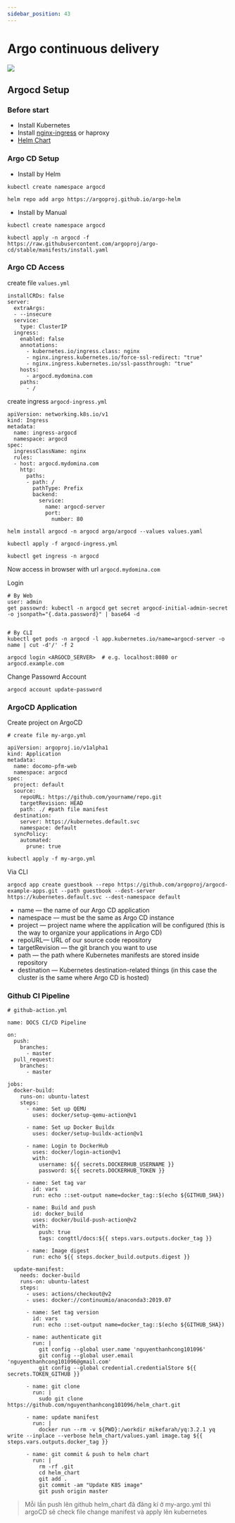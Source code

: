 ```yaml
---
sidebar_position: 43
---
```


# Argo continuous delivery

![](https://ichi.pro/assets/images/max/724/1*9q37KuHZFWC7XOZRSQpJ6Q.png)

## Argocd Setup
### Before start
- Install Kubernetes
- Install [nginx-ingress](https://github.com/nguyenthanhcong101096/docs/blob/master/docs/kubernetes/ingess_cert_manger.md) or haproxy
- [Helm Chart](https://github.com/nguyenthanhcong101096/helm_chart)
### Argo CD Setup
- Install by Helm
```
kubectl create namespace argocd

helm repo add argo https://argoproj.github.io/argo-helm
```

- Install by Manual
```
kubectl create namespace argocd

kubectl apply -n argocd -f https://raw.githubusercontent.com/argoproj/argo-cd/stable/manifests/install.yaml
```

### Argo CD Access
create file `values.yml`

```
installCRDs: false
server:
  extraArgs:
  - --insecure
  service:
    type: ClusterIP
  ingress:
    enabled: false
    annotations:
      - kubernetes.io/ingress.class: nginx
      - nginx.ingress.kubernetes.io/force-ssl-redirect: "true"
      - nginx.ingress.kubernetes.io/ssl-passthrough: "true"
    hosts:
      - argocd.mydomina.com
    paths:
      - /
```

create ingress `argocd-ingress.yml`

```
apiVersion: networking.k8s.io/v1
kind: Ingress
metadata:
  name: ingress-argocd
  namespace: argocd
spec:
  ingressClassName: nginx
  rules:
  - host: argocd.mydomina.com
    http:
      paths:
      - path: /
        pathType: Prefix
        backend:
          service:
            name: argocd-server
            port:
              number: 80
```

```
helm install argocd -n argocd argo/argocd --values values.yaml

kubectl apply -f argocd-ingress.yml

kubectl get ingress -n argocd
```

Now access in browser with url `argocd.mydomina.com`

Login

```
# By Web
user: admin
get passowrd: kubectl -n argocd get secret argocd-initial-admin-secret -o jsonpath="{.data.password}" | base64 -d


# By CLI
kubectl get pods -n argocd -l app.kubernetes.io/name=argocd-server -o name | cut -d'/' -f 2

argocd login <ARGOCD_SERVER>  # e.g. localhost:8080 or argocd.example.com
```

Change Passowrd Account
```
argocd account update-password
```

### ArgoCD Application
Create project on ArgoCD

```
# create file my-argo.yml

apiVersion: argoproj.io/v1alpha1
kind: Application
metadata:
  name: docomo-pfm-web
  namespace: argocd
spec:
  project: default
  source:
    repoURL: https://github.com/yourname/repo.git
    targetRevision: HEAD
    path: ./ #path file manifest
  destination:
    server: https://kubernetes.default.svc
    namespace: default
  syncPolicy:
    automated:
      prune: true
```

`kubectl apply -f my-argo.yml`

Via CLI
```
argocd app create guestbook --repo https://github.com/argoproj/argocd-example-apps.git --path guestbook --dest-server https://kubernetes.default.svc --dest-namespace default
```


- name — the name of our Argo CD application
- namespace — must be the same as Argo CD instance
- project — project name where the application will be configured (this is the way to organize your applications in Argo CD)
- repoURL— URL of our source code repository
- targetRevision — the git branch you want to use
- path — the path where Kubernetes manifests are stored inside repository
- destination — Kubernetes destination-related things (in this case the cluster is the same where Argo CD is hosted)


### Github CI Pipeline
```
# github-action.yml

name: DOCS CI/CD Pipeline

on:
  push:
    branches:
      - master
  pull_request:
    branches:
      - master

jobs:
  docker-build:
    runs-on: ubuntu-latest
    steps:
      - name: Set up QEMU
        uses: docker/setup-qemu-action@v1

      - name: Set up Docker Buildx
        uses: docker/setup-buildx-action@v1

      - name: Login to DockerHub
        uses: docker/login-action@v1 
        with:
          username: ${{ secrets.DOCKERHUB_USERNAME }}
          password: ${{ secrets.DOCKERHUB_TOKEN }}

      - name: Set tag var
        id: vars
        run: echo ::set-output name=docker_tag::$(echo ${GITHUB_SHA})

      - name: Build and push
        id: docker_build
        uses: docker/build-push-action@v2
        with:
          push: true
          tags: congttl/docs:${{ steps.vars.outputs.docker_tag }}

      - name: Image digest
        run: echo ${{ steps.docker_build.outputs.digest }}

  update-manifest:
    needs: docker-build
    runs-on: ubuntu-latest
    steps:
      - uses: actions/checkout@v2
      - uses: docker://continuumio/anaconda3:2019.07

      - name: Set tag version
        id: vars
        run: echo ::set-output name=docker_tag::$(echo ${GITHUB_SHA})

      - name: authenticate git
        run: |
          git config --global user.name 'nguyenthanhcong101096'
          git config --global user.email 'nguyenthanhcong101096@gmail.com'
          git config --global credential.credentialStore ${{ secrets.TOKEN_GITHUB }}

      - name: git clone
        run: |
          sudo git clone https://github.com/nguyenthanhcong101096/helm_chart.git
      
      - name: update manifest
        run: |
          docker run --rm -v ${PWD}:/workdir mikefarah/yq:3.2.1 yq write --inplace --verbose helm_chart/values.yaml image.tag ${{ steps.vars.outputs.docker_tag }}

      - name: git commit & push to helm chart
        run: |
          rm -rf .git
          cd helm_chart
          git add .
          git commit -am "Update K8S image"
          git push origin master
```

> Mỗi lần push lên github helm_chart đã đăng kí ở my-argo.yml thì argoCD sẽ check file change manifest và apply lên kubernetes
